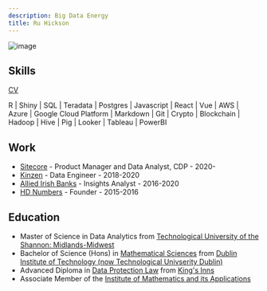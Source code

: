 ```yaml
---
description: Big Data Energy
title: Ru Hickson
---
```


![image](/ruprofile.png#profile)

## Skills

[CV](/ru-cv.pdf)

R | Shiny | SQL | Teradata | Postgres | Javascript | React | Vue | AWS | Azure | Google Cloud Platform | Markdown | Git | Crypto | Blockchain | Hadoop | Hive | Pig | Looker | Tableau | PowerBI

## Work

- [Sitecore](www.sitecore.com) - Product Manager and Data Analyst, CDP - 2020-
- [Kinzen](www.kinzen.com) - Data Engineer - 2018-2020
- [Allied Irish Banks](www.aib.ie) - Insights Analyst - 2016-2020
- [HD Numbers](www.hdnumbers.com) - Founder - 2015-2016

## Education

- Master of Science in Data Analytics from [Technological University of the Shannon: Midlands-Midwest](https://www.ait.ie/courses/mscda)
- Bachelor of Science (Hons) in [Mathematical Sciences](https://www.tudublin.ie/study/undergraduate/courses/mathematical-sciences-tu874/) from [Dublin Institute of Technology (now Technological Univserity Dublin)](https://www.tudublin.ie/)
- Advanced Diploma in [Data Protection Law](https://www.kingsinns.ie/education/courses-open-to-lawyers-nonlawyers/advanced-diploma-in-data-protection-law) from [King's Inns](https://kingsinns.ie/)
- Associate Member of the [Institute of Mathematics and its Applications](https://ima.org.uk/)